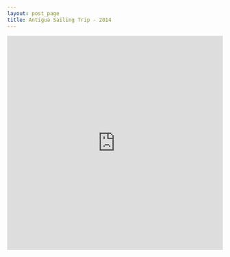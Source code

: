 ```yaml
---
layout: post_page
title: Antigua Sailing Trip - 2014
---
```


<iframe width='100%' height='500px' frameBorder='0' src='http://a.tiles.mapbox.com/v3/rubiojr.iaj3ldb0/attribution,zoompan,zoomwheel,geocoder,share.html'></iframe>

